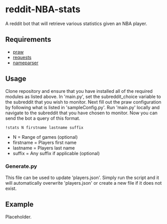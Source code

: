 # reddit-NBA-stats
A reddit bot that will retrieve various statistics given an NBA player.

## Requirements
* [praw](https://praw.readthedocs.io/en/latest/)
* [requests](https://requests.readthedocs.io/en/master/)
* [nameparser](https://github.com/derek73/python-nameparser)

## Usage 
Clone repository and ensure that you have installed all of the required modules as listed above. In 'main.py', set the subreddit_choice variable to the subreddit that you wish to monitor. Next fill out the praw configuration by following what is listed in 'sampleConfig.py'. Run 'main.py' locally and navigate to the subreddit that you have chosen to monitor. Now you can send the bot a query of this format.

`!stats N firstname lastname suffix`

* N = Range of games (optional)
* firstname = Players first name
* lastname = Players last name
* suffix = Any suffix if applicable (optional)

### Generate.py
This file can be used to update 'players.json'. Simply run the script and it will automatically overwrite 'players.json' or create a new file if it does not exist.

## Example
Placeholder.

